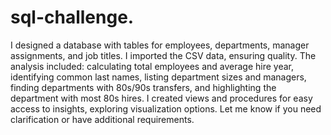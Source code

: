 # sql-challenge.
I designed a database with tables for employees, departments, manager assignments, and job titles. I imported the CSV data, ensuring quality. The analysis included: calculating total employees and average hire year, identifying common last names, listing department sizes and managers, finding departments with 80s/90s transfers, and highlighting the department with most 80s hires. I created views and procedures for easy access to insights, exploring visualization options. Let me know if you need clarification or have additional requirements.

